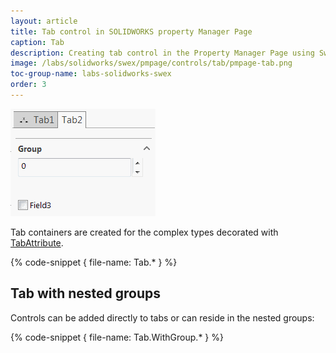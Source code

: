 ```yaml
---
layout: article
title: Tab control in SOLIDWORKS property Manager Page
caption: Tab
description: Creating tab control in the Property Manager Page using SwEx.PMPage framework
image: /labs/solidworks/swex/pmpage/controls/tab/pmpage-tab.png
toc-group-name: labs-solidworks-swex
order: 3
---
```

![Controls grouped in Property Manager Page tabs](pmpage-tab.png)

Tab containers are created for the complex types decorated with [TabAttribute](https://docs.codestack.net/swex/pmpage/html/T_CodeStack_SwEx_PMPage_Attributes_TabAttribute.htm).

{% code-snippet { file-name: Tab.* } %}

## Tab with nested groups

Controls can be added directly to tabs or can reside in the nested groups:

{% code-snippet { file-name: Tab.WithGroup.* } %}
